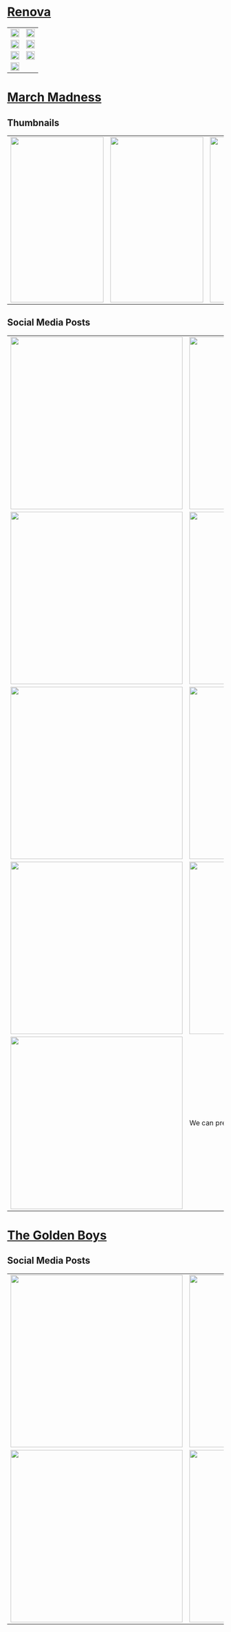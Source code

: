 # [Renova](https://github.com/aliutiev/portfolio/tree/main/design/renova)

<table>
  <tr>
    <td><img src="renova/homescreen.png" width="100%" /></td>
    <td><img src="renova/login.png" width="100%" /></td>

  </tr>
  
  <tr>
    <td><img src="renova/marketplace.png" width="100%" /></td>
    <td><img src="renova/portfolio.png" width="100%" /></td>
  </tr>
    <tr>
    <td><img src="renova/property_details.png" width="100%" /></td>
    <td><img src="renova/popup.png" width="100%" /></td>
  </tr>
      <tr>
    <td><img src="renova/phone.png" width="100%" /></td>
  </tr>

</table>

# [March Madness](https://github.com/aliutiev/portfolio/tree/main/design/marchmadness)

## Thumbnails
<table>
   <tr>
    <td><img src="marchmadness/thumbnails/3.png" width="216" height="384" /></td>
    <td><img src="marchmadness/thumbnails/4.png" width="216" height="384" /></td>
     <td><img src="marchmadness/thumbnails/5.png" width="216" height="384" /></td>
     <td><img src="marchmadness/thumbnails/6.png" width="216" height="384" /></td>
  </tr>
</table>

## Social Media Posts
<table>

  <tr>
    <td><img src="marchmadness/4.png" width="400" height="400" /></td>
    <td><img src="marchmadness/5.png" width="400" height="400" /></td>
  </tr>
   <tr>
    <td><img src="marchmadness/6.png" width="400" height="400" /></td>
    <td><img src="marchmadness/7.png" width="400" height="400" /></td>
  </tr>
     <tr>
    <td><img src="marchmadness/8.png" width="400" height="400" /></td>
    <td><img src="marchmadness/10.png" width="400" height="400" /></td>
  </tr>
     <tr>
    <td><img src="marchmadness/11.png" width="400" height="400" /></td>
    <td><img src="marchmadness/12.png" width="400" height="400" /></td>
  </tr>
       <tr>
    <td><img src="marchmadness/13.png" width="400" height="400" /></td>
    <td>We can pretend it's even</td>
  </tr>

</table>


# [The Golden Boys](https://github.com/aliutiev/portfolio/tree/main/design/tgb)

## Social Media Posts

<table>

  <tr>
    <td><img src="tgb/coming_soon.png" width="400" height="400" /></td>
    <td><img src="tgb/opening.png" width="400" height="400" /></td>
  </tr>
   <tr>
    <td><img src="tgb/about_us.jpeg" width="400" height="400" /></td>
    <td><img src="tgb/hiring.jpeg" width="400" height="400" /></td>
  </tr>


</table>

